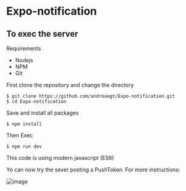 # Expo-notification

## To exec the server

Requirements

- Nodejs
- NPM
- Git

First clone the repository and change the directory

```
$ git clone https://github.com/andreaagt/Expo-notification.git
$ cd Expo-notification
```

Save and install all packages

```
$ npm install
```

Then Exec

```
$ npm run dev
```

This code is using modern javascript (ES6)

Yo can now try the sever posting a PushToken.
For more instructions: 

![image](https://user-images.githubusercontent.com/46252384/120379583-95b68c00-c2e5-11eb-8c98-3a7e81c9f0af.png)

